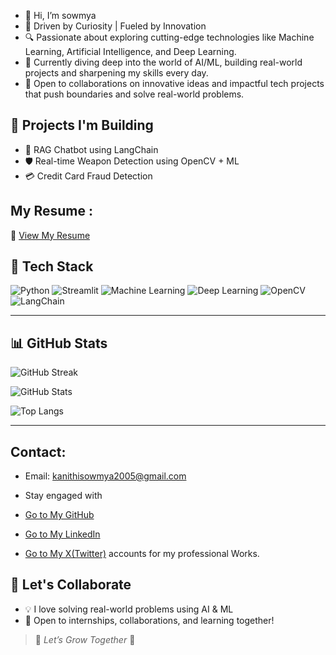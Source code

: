 - 👋 Hi, I’m sowmya
- 🚀 Driven by Curiosity | Fueled by Innovation
- 🔍 Passionate about exploring cutting-edge technologies like Machine Learning, Artificial Intelligence, and Deep Learning.
- 🌱 Currently diving deep into the world of AI/ML, building real-world projects and sharpening my skills every day.
- 🤝 Open to collaborations on innovative ideas and impactful tech projects that push boundaries and solve real-world problems.

## 💼 Projects I'm Building
- 💬 RAG Chatbot using LangChain
- 🛡️ Real-time Weapon Detection using OpenCV + ML
- 💳 Credit Card Fraud Detection
  
## My Resume :
📄 [View My Resume](https://github.com/sowmya13531/sowmya13531/blob/main/Sowmya%20Kanithi%20Resume.pdf)
  
## 🧠 Tech Stack
![Python](https://img.shields.io/badge/-Python-3776AB?logo=python&logoColor=white&style=for-the-badge)
![Streamlit](https://img.shields.io/badge/-Streamlit-FF4B4B?logo=streamlit&logoColor=white&style=for-the-badge)
![Machine Learning](https://img.shields.io/badge/-MachineLearning-150458?logo=MachineLearning&logoColor=white&style=for-the-badge)
![Deep Learning](https://img.shields.io/badge/-Deep--Learning-F7931E?logo=scikit-learn&logoColor=white&style=for-the-badge)
![OpenCV](https://img.shields.io/badge/-OpenCV-5C3EE8?logo=opencv&logoColor=white&style=for-the-badge)
![LangChain](https://img.shields.io/badge/-LangChain-000000?style=for-the-badge)

---

## 📊 GitHub Stats

![GitHub Streak](https://github-readme-streak-stats.herokuapp.com/?user=sowmya13531&theme=radical)

![GitHub Stats](https://github-readme-stats.vercel.app/api?username=sowmya13531&show_icons=true&theme=radical&include_all_commits=true&custom_title=Sowmya's%20GitHub%20Stats)

![Top Langs](https://github-readme-stats.vercel.app/api/top-langs/?username=sowmya13531&layout=compact&theme=radical)

---

## Contact:

- Email: kanithisowmya2005@gmail.com

- Stay engaged with
- [Go to My GitHub](https://github.com/sowmya13531)
- [Go to My LinkedIn](https://www.linkedin.com/in/sowmya-kanithi)
- [Go to My X(Twitter)](https://x.com/kanithisowmyaa) accounts for my professional Works.
  

## 🤝 Let's Collaborate
- 💡 I love solving real-world problems using AI & ML
- 🤝 Open to internships, collaborations, and learning together!


> 🌱 *Let’s Grow Together* 🌿

